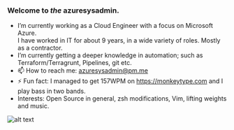 ### Welcome to _the_ azuresysadmin.

- I’m currently working as a Cloud Engineer with a focus on Microsoft Azure. <br>I have worked in IT for about 9 years, in a wide variety of roles. Mostly as a contractor. 
-  I’m currently getting a deeper knowledge in automation; such as Terraform/Terragrunt, Pipelines, git etc.
- 📫 How to reach me: azuresysadmin@pm.me
- ⚡ Fun fact: I managed to get 157WPM on https://monkeytype.com and I play bass in two bands.
- Interests: Open Source in general, zsh modifications, Vim, lifting weights and music.

![alt text](https://nordcloud.com/wp-content/uploads/2021/09/ani-7-1.gif)
